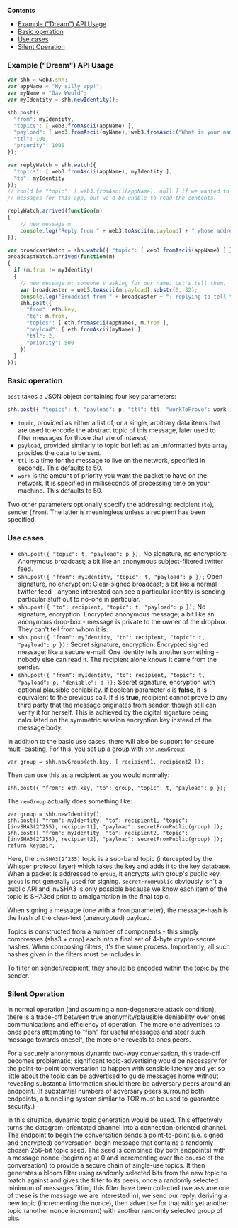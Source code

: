 <!-- START doctoc generated TOC please keep comment here to allow auto update -->
<!-- DON'T EDIT THIS SECTION, INSTEAD RE-RUN doctoc TO UPDATE -->
**Contents**

- [Example ("Dream") API Usage](#example-dream-api-usage)
- [Basic operation](#basic-operation)
- [Use cases](#use-cases)
- [Silent Operation](#silent-operation)

<!-- END doctoc generated TOC please keep comment here to allow auto update -->

### Example ("Dream") API Usage

```js
var shh = web3.shh;
var appName = "My silly app!";
var myName = "Gav Would";
var myIdentity = shh.newIdentity();

shh.post({
  "from": myIdentity,
  "topics": [ web3.fromAscii(appName) ],
  "payload": [ web3.fromAscii(myName), web3.fromAscii("What is your name?") ],
  "ttl": 100,
  "priority": 1000
});

var replyWatch = shh.watch({
  "topics": [ web3.fromAscii(appName), myIdentity ],
  "to": myIdentity
});
// could be "topic": [ web3.fromAscii(appName), null ] if we wanted to filter all such
// messages for this app, but we'd be unable to read the contents.

replyWatch.arrived(function(m)
{
	// new message m
	console.log("Reply from " + web3.toAscii(m.payload) + " whose address is " + m.from);
});

var broadcastWatch = shh.watch({ "topic": [ web3.fromAscii(appName) ] });
broadcastWatch.arrived(function(m)
{
  if (m.from != myIdentity)
  {
    // new message m: someone's asking for our name. Let's tell them.
    var broadcaster = web3.toAscii(m.payload).substr(0, 32);
    console.log("Broadcast from " + broadcaster + "; replying to tell them our name.");
    shh.post({
      "from": eth.key,
      "to": m.from,
      "topics": [ eth.fromAscii(appName), m.from ],
      "payload": [ eth.fromAscii(myName) ],
      "ttl": 2,
      "priority": 500
    });
  }
});
```

### Basic operation

`post` takes a JSON object containing four key parameters: 

```js
shh.post({ "topics": t, "payload": p, "ttl": ttl, "workToProve": work });
```

- `topic`, provided as either a list of, or a single, arbitrary data items that are used to encode the abstract topic of this message, later used to filter messages for those that are of interest;
- `payload`, provided similarly to topic but left as an unformatted byte array provides the data to be sent.
- `ttl` is a time for the message to live on the network, specified in seconds. This defaults to 50.
- `work` is the amount of priority you want the packet to have on the network. It is specified in milliseconds of processing time on your machine. This defaults to 50.

Two other parameters optionally specify the addressing: recipient (`to`), sender (`from`). The latter is meaningless unless a recipient has been specified.

### Use cases
- `shh.post({ "topic": t, "payload": p });` No signature, no encryption: Anonymous broadcast; a bit like an anonymous subject-filtered twitter feed.
- `shh.post({ "from": myIdentity, "topic": t, "payload": p });` Open signature, no encryption: Clear-signed broadcast; a bit like a normal twitter feed - anyone interested can see a particular identity is sending particular stuff out to no-one in particular.
- `shh.post({ "to": recipient, "topic": t, "payload": p });` No signature, encryption: Encrypted anonymous message; a bit like an anonymous drop-box - message is private to the owner of the dropbox. They can't tell from whom it is.
- `shh.post({ "from": myIdentity, "to": recipient, "topic": t, "payload": p });` Secret signature, encryption: Encrypted signed message; like a secure e-mail. One identity tells another something - nobody else can read it. The recipient alone knows it came from the sender.
- `shh.post({ "from": myIdentity, "to": recipient, "topic": t, "payload": p, "deniable": d });` Secret signature, encryption with optional plausible deniability. If boolean parameter `d` is **false**, it is equivalent to the previous call. If `d` is **true**, recipient cannot prove to any third party that the message originates from sender, though still can verify it for herself. This is achieved by the digital signature being calculated on the symmetric session encryption key instead of the message body.

In addition to the basic use cases, there will also be support for secure multi-casting. For this, you set up a group with `shh.newGroup`:

```
var group = shh.newGroup(eth.key, [ recipient1, recipient2 ]);
```

Then can use this as a recipient as you would normally:

```
shh.post({ "from": eth.key, "to": group, "topic": t, "payload": p });
```

The `newGroup` actually does something like:

```
var group = shh.newIdentity();
shh.post([ "from": myIdentity, "to": recipient1, "topic": [invSHA3(2^255), recipient1], "payload": secretFromPublic(group) ]);
shh.post([ "from": myIdentity, "to": recipient2, "topic": [invSHA3(2^255), recipient2], "payload": secretFromPublic(group) ]);
return keypair;
```

Here, the `invSHA3(2^255)` topic is a sub-band topic (intercepted by the Whisper protocol layer) which takes the key and adds it to the key database. When a packet is addressed to `group`, it encrypts with group's public key. `group` is not generally used for signing. `secretFromPublic` obviously isn't a public API and invSHA3 is only possible because we know each item of the topic is SHA3ed prior to amalgamation in the final topic.

When signing a message (one with a `from` parameter), the message-hash is the hash of the clear-text (unencrypted) payload.

Topics is constructed from a number of components - this simply compresses (sha3 + crop) each into a final set of 4-byte crypto-secure hashes. When composing filters, it's the same process. Importantly, all such hashes given in the filters must be includes in.

To filter on sender/recipient, they should be encoded within the topic by the sender.

### Silent Operation

In normal operation (and assuming a non-degenerate attack condition), there is a trade-off between true anonymity/plausible deniability over ones communications and efficiency of operation. The more one advertises to ones peers attempting to "fish" for useful messages and steer such message towards oneself, the more one reveals to ones peers.

For a securely anonymous dynamic two-way conversation, this trade-off becomes problematic; significant topic-advertising would be necessary for the point-to-point conversation to happen with sensible latency and yet so little about the topic can be advertised to guide messages home without revealing substantial information should there be adversary peers around an endpoint. (If substantial numbers of adversary peers surround both endpoints, a tunnelling system similar to TOR must be used to guarantee security.)

In this situation, dynamic topic generation would be used. This effectively turns the datagram-orientated channel into a connection-oriented channel. The endpoint to begin the conversation sends a point-to-point (i.e. signed and encrypted) conversation-begin message that contains a randomly chosen 256-bit topic seed. The seed is combined (by both endpoints) with a message nonce (beginning at 0 and incrementing over the course of the conversation) to provide a secure chain of single-use topics. It then generates a bloom filter using randomly selected bits from the new topic to match against and gives the filter to its peers; once a randomly selected minimum of messages fitting this filter have been collected (we assume one of these is the message we are interested in), we send our reply, deriving a new topic (incrementing the nonce), then advertise for that with yet another topic (another nonce increment) with another randomly selected group of bits.
